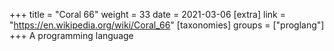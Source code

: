 +++
title = "Coral 66"
weight = 33
date = 2021-03-06
[extra]
link = "https://en.wikipedia.org/wiki/Coral_66"
[taxonomies]
groups = ["proglang"]
+++
A programming language

